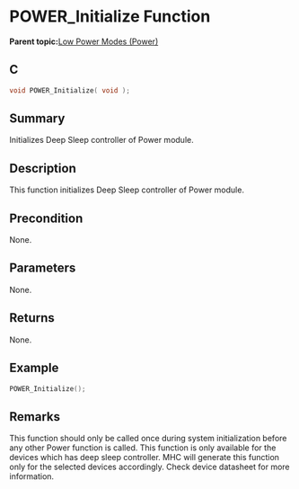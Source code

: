 # POWER\_Initialize Function

**Parent topic:**[Low Power Modes \(Power\)](GUID-E9B62E77-7033-44DD-BDB2-16E93E627057.md)

## C

```c
void POWER_Initialize( void );
```

## Summary

Initializes Deep Sleep controller of Power module.

## Description

This function initializes Deep Sleep controller of Power module.

## Precondition

None.

## Parameters

None.

## Returns

None.

## Example

```c
POWER_Initialize();
```

## Remarks

This function should only be called once during system initialization before any other Power function is called. This function is only available for the devices which has deep sleep controller. MHC will generate this function only for the selected devices accordingly. Check device datasheet for more information.

